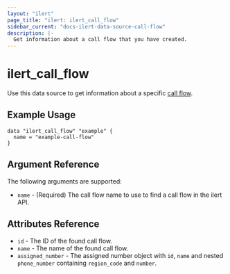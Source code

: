 ```yaml
---
layout: "ilert"
page_title: "ilert: ilert_call_flow"
sidebar_current: "docs-ilert-data-source-call-flow"
description: |-
  Get information about a call flow that you have created.
---
```


# ilert_call_flow

Use this data source to get information about a specific [call flow][1].

## Example Usage

```hcl
data "ilert_call_flow" "example" {
  name = "example-call-flow"
}
```

## Argument Reference

The following arguments are supported:

- `name` - (Required) The call flow name to use to find a call flow in the ilert API.

## Attributes Reference

- `id` - The ID of the found call flow.
- `name` - The name of the found call flow.
- `assigned_number` - The assigned number object with `id`, `name` and nested `phone_number` containing `region_code` and `number`.

[1]: https://api.ilert.com/api-docs/#tag/call-flows
